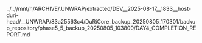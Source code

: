 ../..//mnt/h/ARCHIVE/.UNWRAP/extracted/DEV__2025-08-17__1833__host-duri-head/__UNWRAP/83a25563c4/DuRiCore_backup_20250805_170301/backup_repository/phase5_5_backup_20250805_103800/DAY4_COMPLETION_REPORT.md